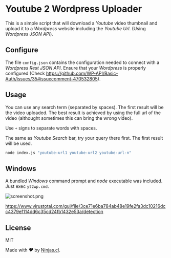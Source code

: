 # Youtube 2 Wordpress Uploader

This is a simple script that will download a _Youtube_ video thumbnail
and upload it to a _Wordpress_ website including the _Youtube Url_. (Using _Wordpress JSON API_).

## Configure

The file `config.json` contains the configuration needed to connect with a _Wordpress Rest JSON API_.
Ensure that your _Wordpress_ is properly configured (Check https://github.com/WP-API/Basic-Auth/issues/35#issuecomment-470532805).

## Usage

You can use any search term (separated by spaces). The first
result will be the video uploaded. The best result is achieved
by using the full url of the video (althought sometimes this can bring the wrong video).

Use `+` signs to separate words with spaces. 

The same as _Youtube Search_ bar, try your query there first. The first result will be used.

```sh
node index.js "youtube-url1 youtube-url2 youtube-url-n"
```

## Windows

A bundled _Windows_ command prompt and _node_ executable was included.
Just exec `yt2wp.cmd`.

![screenshot.png](Windows)

https://www.virustotal.com/gui/file/3ce71e6ba784ab48e19fe2fa3dc10216dcc4379ef114dd6c35cd24fb1432e53a/detection

## License

MIT

Made with <i class="fa fa-heart">&#9829;</i> by <a href="http://ninjas.cl" target="_blank">Ninjas.cl</a>.